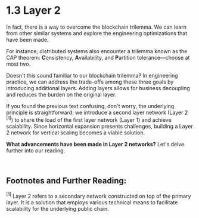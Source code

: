 # 1.3 Layer 2

In fact, there is a way to overcome the blockchain trilemma. We can learn from other similar systems and explore the engineering optimizations that have been made.

For instance, distributed systems also encounter a trilemma known as the CAP theorem: **C**onsistency, **A**vailability, and **P**artition tolerance—choose at most two.

Doesn't this sound familiar to our blockchain trilemma? In engineering practice, we can address the trade-offs among these three goals by introducing additional layers. Adding layers allows for business decoupling and reduces the burden on the original layer.

If you found the previous text confusing, don't worry, the underlying principle is straightforward: we introduce a second layer network (Layer 2 <sup>[1]</sup>) to share the load of the first layer network (Layer 1) and achieve scalability. Since horizontal expansion presents challenges, building a Layer 2 network for vertical scaling becomes a viable solution.

<MdxImg src="/assets/1.3.1.gif" width="600px" alt="Layer 1 & Layer 2.gif" />

**What advancements have been made in Layer 2 networks?** Let's delve further into our reading.

&nbsp; 
## Footnotes and Further Reading:

<sup>[1]</sup> Layer 2 refers to a secondary network constructed on top of the primary layer. It is a solution that employs various technical means to facilitate scalability for the underlying public chain.

<GithubAvatar owner='lxdao-official' repo='myfirstlayer2-frontend' path='mdx/en/1.3-layer2.md' />

<EditChapter url='https://github.com/lxdao-official/myfirstlayer2-frontend/blob/main/mdx/en/1.3-layer2.md' />